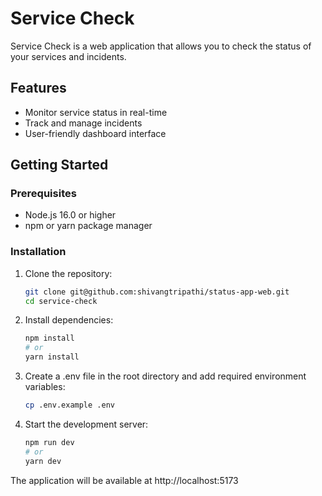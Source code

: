 # Service Check

Service Check is a web application that allows you to check the status of your services and incidents.
## Features

- Monitor service status in real-time
- Track and manage incidents
- User-friendly dashboard interface

## Getting Started

### Prerequisites

- Node.js 16.0 or higher
- npm or yarn package manager

### Installation

1. Clone the repository:
   ```bash
   git clone git@github.com:shivangtripathi/status-app-web.git
   cd service-check
   ```

2. Install dependencies:
   ```bash
   npm install
   # or
   yarn install
   ```

3. Create a .env file in the root directory and add required environment variables:
   ```bash
   cp .env.example .env
   ```

4. Start the development server:
   ```bash
   npm run dev
   # or
   yarn dev
   ```

The application will be available at http://localhost:5173


